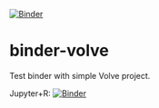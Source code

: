 [![Binder](https://mybinder.org/badge_logo.svg)](https://mybinder.org/v2/gh/f0nzie/binder-volve/main?urlpath=rstudio)

# binder-volve
Test binder with simple Volve project.


Jupyter+R: [![Binder](http://mybinder.org/badge.svg)](http://beta.mybinder.org/v2/gh/f0nzie/binder-volve/main?filepath=test-library.ipynb)





